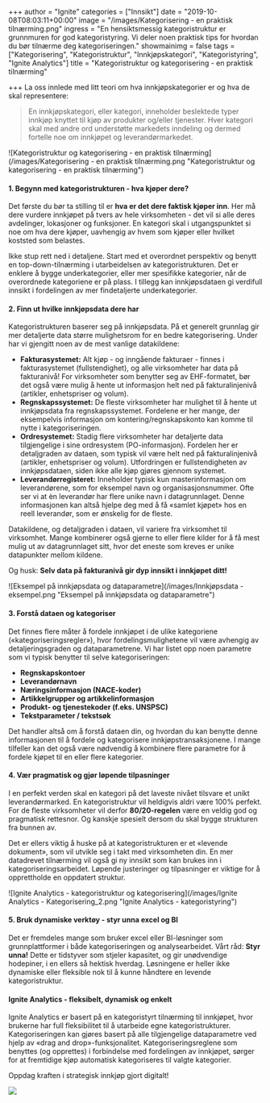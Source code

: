 +++
author = "Ignite"
categories = ["Innsikt"]
date = "2019-10-08T08:03:11+00:00"
image = "/images/Kategorisering - en praktisk tilnærming.png"
ingress = "En hensiktsmessig kategoristruktur er grunnmuren for god kategoristyring. Vi deler noen praktisk tips for hvordan du bør tilnærme deg kategoriseringen."
showmainimg = false
tags = ["Kategorisering", "Kategoristruktur", "Innkjøpskategori", "Kategoristyring", "Ignite Analytics"]
title = "Kategoristruktur og kategorisering - en praktisk tilnærming"

+++
La oss innlede med litt teori om hva innkjøpskategorier er og hva de skal representere:

> En innkjøpskategori, eller kategori, inneholder beslektede typer innkjøp knyttet til kjøp av produkter og/eller tjenester. Hver kategori skal med andre ord understøtte markedets inndeling og dermed fortelle noe om innkjøpet og leverandørmarkedet. 

![Kategoristruktur og kategorisering - en praktisk tilnærming](/images/Kategorisering - en praktisk tilnærming.png "Kategoristruktur og kategorisering - en praktisk tilnærming")

#### 1. Begynn med kategoristrukturen - hva kjøper dere?

Det første du bør ta stilling til er **hva er det dere faktisk kjøper inn**. Her må dere vurdere innkjøpet på tvers av hele virksomheten - det vil si alle deres avdelinger, lokasjoner og funksjoner. En kategori skal i utgangspunktet si noe om hva dere kjøper, uavhengig av hvem som kjøper eller hvilket koststed som belastes.

Ikke stup rett ned i detaljene. Start med et overordnet perspektiv og benytt en top-down-tilnærming i utarbeidelsen av kategoristrukturen. Det er enklere å bygge underkategorier, eller mer spesifikke kategorier, når de overordnede kategoriene er på plass. I tillegg kan innkjøpsdataen gi verdifull innsikt i fordelingen av mer findetaljerte underkategorier.

#### 2. Finn ut hvilke innkjøpsdata dere har

Kategoristrukturen baserer seg på innkjøpsdata. På et generelt grunnlag gir mer detaljerte data større mulighetsrom for en bedre kategorisering. Under har vi gjengitt noen av de mest vanlige datakildene:

* **Fakturasystemet:** Alt kjøp - og inngående fakturaer - finnes i fakturasystemet (fullstendighet), og alle virksomheter har data på fakturanivå! For virksomheter som benytter seg av EHF-formatet, bør det også være mulig å hente ut informasjon helt ned på fakturalinjenivå (artikler, enhetspriser og volum).
* **Regnskapssystemet:** De fleste virksomheter har mulighet til å hente ut innkjøpsdata fra regnskapssystemet. Fordelene er her mange, der eksempelvis informasjon om kontering/regnskapskonto kan komme til nytte i kategoriseringen.
* **Ordresystemet:** Stadig flere virksomheter har detaljerte data tilgjengelige i sine ordresystem (PO-informasjon). Fordelen her er detaljgraden av dataen, som typisk vil være helt ned på fakturalinjenivå (artikler, enhetspriser og volum). Utfordringen er fullstendigheten av innkjøpsdataen, siden ikke alle kjøp gjøres gjennom systemet.
* **Leverandørregisteret:** Inneholder typisk kun masterinformasjon om leverandørene, som for eksempel navn og organisasjonsnummer. Ofte ser vi at èn leverandør har flere unike navn i datagrunnlaget. Denne informasjonen kan altså hjelpe deg med å få «samlet kjøpet» hos en reell leverandør, som er ønskelig for de fleste.

Datakildene, og detaljgraden i dataen, vil variere fra virksomhet til virksomhet. Mange kombinerer også gjerne to eller flere kilder for å få mest mulig ut av datagrunnlaget sitt, hvor det eneste som kreves er unike datapunkter mellom kildene.

Og husk: **Selv data på fakturanivå gir dyp innsikt i innkjøpet ditt!**

![Eksempel på innkjøpsdata og dataparametre](/images/Innkjøpsdata - eksempel.png "Eksempel på innkjøpsdata og dataparametre")

#### 3. Forstå dataen og kategoriser

Det finnes flere måter å fordele innkjøpet i de ulike kategoriene («kategoriseringsregler»), hvor fordelingsmulighetene vil være avhengig av detaljeringsgraden og dataparametrene. Vi har listet opp noen parametre som vi typisk benytter til selve kategoriseringen:

* **Regnskapskontoer**
* **Leverandørnavn**
* **Næringsinformasjon (NACE-koder)**
* **Artikkelgrupper og artikkelinformasjon**
* **Produkt- og tjenestekoder (f.eks. UNSPSC)**
* **Tekstparameter / tekstsøk**

Det handler altså om å forstå dataen din, og hvordan du kan benytte denne informasjonen til å fordele og kategorisere innkjøpstransaksjonene. I mange tilfeller kan det også være nødvendig å kombinere flere parametre for å fordele kjøpet til en eller flere kategorier.

#### 4. Vær pragmatisk og gjør løpende tilpasninger

I en perfekt verden skal en kategori på det laveste nivået tilsvare et unikt leverandørmarked. En kategoristruktur vil heldigvis aldri være 100% perfekt. For de fleste virksomheter vil derfor **80/20-regelen** være en veldig god og pragmatisk rettesnor. Og kanskje spesielt dersom du skal bygge strukturen fra bunnen av.

Det er ellers viktig å huske på at kategoristrukturen er et «levende dokument», som vil utvikle seg i takt med virksomheten din. En mer datadrevet tilnærming vil også gi ny innsikt som kan brukes inn i kategoriseringsarbeidet. Løpende justeringer og tilpasninger er viktige for å opprettholde en oppdatert struktur.

![Ignite Analytics - kategoristruktur og kategorisering](/images/Ignite Analytics - Kategorisering_2.png "Ignite Analytics - kategoristyring")

#### 5. Bruk dynamiske verktøy - styr unna excel og BI

Det er fremdeles mange som bruker excel eller BI-løsninger som grunnplattformer i både kategoriseringen og analysearbeidet. Vårt råd: **Styr unna!** Dette er tidstyver som stjeler kapasitet, og gir unødvendige hodepiner, i en ellers så hektisk hverdag. Løsningene er heller ikke dynamiske eller fleksible nok til å kunne håndtere en levende kategoristruktur.

#### Ignite Analytics - fleksibelt, dynamisk og enkelt

Ignite Analytics er basert på en kategoristyrt tilnærming til innkjøpet, hvor brukerne har full fleksibilitet til å utarbeide egne kategoristrukturer. Kategoriseringen kan gjøres basert på alle tilgjengelige dataparametre ved hjelp av «drag and drop»-funksjonalitet. Kategoriseringsreglene som benyttes (og opprettes) i forbindelse med fordelingen av innkjøpet, sørger for at fremtidige kjøp automatisk kategoriseres til valgte kategorier.

Oppdag kraften i strategisk innkjøp gjort digitalt!

[![](https://www.ignite.no/images/Pr%C3%B8v%20Ignite%20Analytics%20-%201200%20x100.png)](https://www.ignite.no/ignite-analytics/demo/ "Prøv Ignite Analytics")